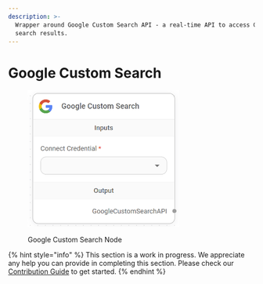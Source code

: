 ```yaml
---
description: >-
  Wrapper around Google Custom Search API - a real-time API to access Google
  search results.
---
```


# Google Custom Search

<figure><img src="../../../.gitbook/assets/image (3) (1) (1).png" alt="" width="310"><figcaption><p>Google Custom Search Node</p></figcaption></figure>

{% hint style="info" %}
This section is a work in progress. We appreciate any help you can provide in completing this section. Please check our [Contribution Guide](https://toi500.gitbook.io/flowise-docs/\~/changes/8jXR0fgKTRRTOfbueBkZ/contributing) to get started.
{% endhint %}
